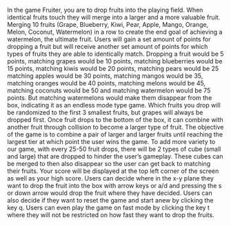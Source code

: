 In the game Fruiter, you are to drop fruits into the playing field. When identical fruits touch they will merge into a larger and a more valuable fruit. Merging 10 fruits (Grape, Blueberry, Kiwi, Pear, Apple, Mango, Orange, Melon, Coconut, Watermelon) in a row to create the end goal of achieving a watermelon, the ultimate fruit. Users will gain a set amount of points for dropping a fruit but will receive another set amount of points for which types of fruits they are able to identically match. Dropping a fruit would be 5 points, matching grapes would be 10 points, matching blueberries would be 15 points, matching kiwis would be 20 points, matching pears would be 25 matching apples would be 30 points, matching mangos would be 35, matching oranges would be 40 points, matching melons would be 45, matching coconuts would be 50 and matching watermelon would be 75 points. But matching watermelons would make them disappear from the box, indicating it as an endless mode type game. Which fruits you drop will be randomized to the first 3 smallest fruits, but grapes will always be dropped first. Once fruit drops to the bottom of the box, it can combine with another fruit through collision to become a larger type of fruit. The objective of the game is to combine a pair of larger and larger fruits until reaching the largest tier at which point the user wins the game. To add more variety to our game, with every 25-50 fruit drops, there will be 2 types of cube (small and large) that are dropped to hinder the user’s gameplay. These cubes can be merged to then also disappear so the user can get back to matching their fruits. Your score will be displayed at the top left corner of the screen as well as your high score. 
Users can decide where in the x-y plane they want to drop the fruit into the box with arrow keys or a/d and pressing the s or down arrow would drop the fruit where they have decided. Users can also decide if they want to reset the game and start anew by clicking the key q. Users can even play the game on fast mode by clicking the key t where they will not be restricted on how fast they want to drop the fruits. 
